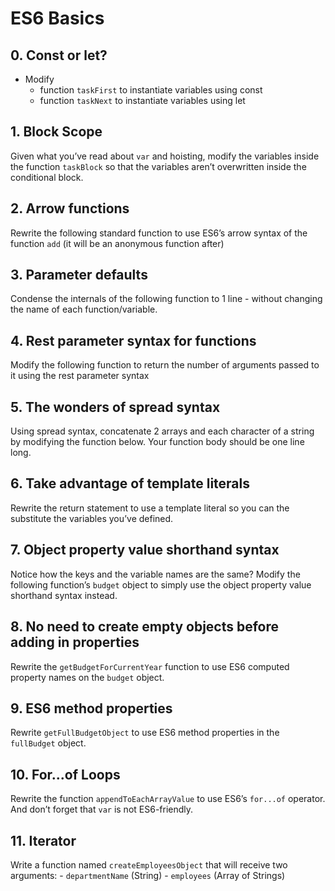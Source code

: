 # ES6 Basics

## 0. Const or let?
- Modify
    - function `taskFirst` to instantiate variables using const
    - function `taskNext` to instantiate variables using let

## 1. Block Scope
Given what you’ve read about `var` and hoisting, modify the variables inside the function `taskBlock` so that the variables aren’t overwritten inside the conditional block.

## 2. Arrow functions
Rewrite the following standard function to use ES6’s arrow syntax of the function `add` (it will be an anonymous function after)

## 3. Parameter defaults
Condense the internals of the following function to 1 line - without changing the name of each function/variable.

## 4. Rest parameter syntax for functions
Modify the following function to return the number of arguments passed to it using the rest parameter syntax

## 5. The wonders of spread syntax
Using spread syntax, concatenate 2 arrays and each character of a string by modifying the function below. Your function body should be one line long.

## 6. Take advantage of template literals
Rewrite the return statement to use a template literal so you can the substitute the variables you’ve defined.

## 7. Object property value shorthand syntax
Notice how the keys and the variable names are the same?
Modify the following function’s `budget` object to simply use the object property value shorthand syntax instead.

## 8. No need to create empty objects before adding in properties
Rewrite the `getBudgetForCurrentYear` function to use ES6 computed property names on the `budget` object.

## 9. ES6 method properties
Rewrite `getFullBudgetObject` to use ES6 method properties in the `fullBudget` object.

## 10. For...of Loops
Rewrite the function `appendToEachArrayValue` to use ES6’s `for...of` operator. And don’t forget that `var` is not ES6-friendly.

## 11. Iterator
Write a function named `createEmployeesObject` that will receive two arguments:
    - `departmentName` (String)
    - `employees` (Array of Strings)
